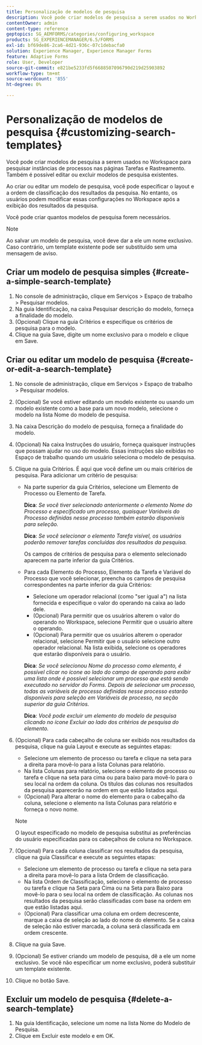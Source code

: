 ```yaml
---
title: Personalização de modelos de pesquisa
description: Você pode criar modelos de pesquisa a serem usados no Workspace para pesquisar instâncias de processos nas páginas Tarefas e Rastreamento. Também é possível editar ou excluir modelos de pesquisa existentes.
contentOwner: admin
content-type: reference
geptopics: SG_AEMFORMS/categories/configuring_workspace
products: SG_EXPERIENCEMANAGER/6.5/FORMS
exl-id: bf69de86-2ca6-4d21-936c-07c1debacfa0
solution: Experience Manager, Experience Manager Forms
feature: Adaptive Forms
role: User, Developer
source-git-commit: e821be5233fd5f6688507096790d219d25903892
workflow-type: tm+mt
source-wordcount: '855'
ht-degree: 0%

---
```


# Personalização de modelos de pesquisa {#customizing-search-templates}

Você pode criar modelos de pesquisa a serem usados no Workspace para pesquisar instâncias de processos nas páginas Tarefas e Rastreamento. Também é possível editar ou excluir modelos de pesquisa existentes.

Ao criar ou editar um modelo de pesquisa, você pode especificar o layout e a ordem de classificação dos resultados da pesquisa. No entanto, os usuários podem modificar essas configurações no Workspace após a exibição dos resultados da pesquisa.

Você pode criar quantos modelos de pesquisa forem necessários.

>[!NOTE]
>
>Ao salvar um modelo de pesquisa, você deve dar a ele um nome exclusivo. Caso contrário, um template existente pode ser substituído sem uma mensagem de aviso.

## Criar um modelo de pesquisa simples {#create-a-simple-search-template}

1. No console de administração, clique em Serviços > Espaço de trabalho > Pesquisar modelos.
1. Na guia Identificação, na caixa Pesquisar descrição do modelo, forneça a finalidade do modelo.
1. (Opcional) Clique na guia Critérios e especifique os critérios de pesquisa para o modelo.
1. Clique na guia Save, digite um nome exclusivo para o modelo e clique em Save.

## Criar ou editar um modelo de pesquisa {#create-or-edit-a-search-template}

1. No console de administração, clique em Serviços > Espaço de trabalho > Pesquisar modelos.
1. (Opcional) Se você estiver editando um modelo existente ou usando um modelo existente como a base para um novo modelo, selecione o modelo na lista Nome do modelo de pesquisa.
1. Na caixa Descrição do modelo de pesquisa, forneça a finalidade do modelo.
1. (Opcional) Na caixa Instruções do usuário, forneça quaisquer instruções que possam ajudar no uso do modelo. Essas instruções são exibidas no Espaço de trabalho quando um usuário seleciona o modelo de pesquisa.
1. Clique na guia Critérios. É aqui que você define um ou mais critérios de pesquisa. Para adicionar um critério de pesquisa:

   * Na parte superior da guia Critérios, selecione um Elemento de Processo ou Elemento de Tarefa.

     **Dica**: *Se você tiver selecionado anteriormente o elemento Nome do Processo e especificado um processo, quaisquer Variáveis do Processo definidas nesse processo também estarão disponíveis para seleção.*

     **Dica**: *Se você selecionar o elemento Tarefa visível, os usuários poderão remover tarefas concluídas dos resultados da pesquisa.*

     Os campos de critérios de pesquisa para o elemento selecionado aparecem na parte inferior da guia Critérios.

   * Para cada Elemento do Processo, Elemento da Tarefa e Variável do Processo que você selecionar, preencha os campos de pesquisa correspondentes na parte inferior da guia Critérios:

      * Selecione um operador relacional (como &quot;ser igual a&quot;) na lista fornecida e especifique o valor do operando na caixa ao lado dele.
      * (Opcional) Para permitir que os usuários alterem o valor do operando no Workspace, selecione Permitir que o usuário altere o operando.
      * (Opcional) Para permitir que os usuários alterem o operador relacional, selecione Permitir que o usuário selecione outro operador relacional. Na lista exibida, selecione os operadores que estarão disponíveis para o usuário.

     **Dica**: *Se você selecionou Nome do processo como elemento, é possível clicar no ícone ao lado do campo de operando para exibir uma lista onde é possível selecionar um processo que está sendo executado no servidor do Forms. Depois de selecionar um processo, todas as variáveis de processo definidas nesse processo estarão disponíveis para seleção em Variáveis de processo, na seção superior da guia Critérios.*

     **Dica**: *Você pode excluir um elemento do modelo de pesquisa clicando no ícone Excluir ao lado dos critérios de pesquisa do elemento.*

1. (Opcional) Para cada cabeçalho de coluna ser exibido nos resultados da pesquisa, clique na guia Layout e execute as seguintes etapas:

   * Selecione um elemento de processo ou tarefa e clique na seta para a direita para movê-lo para a lista Colunas para relatório.
   * Na lista Colunas para relatório, selecione o elemento de processo ou tarefa e clique na seta para cima ou para baixo para movê-lo para o seu local na ordem da coluna. Os títulos das colunas nos resultados da pesquisa aparecerão na ordem em que estão listados aqui.
   * (Opcional) Para alterar o nome do elemento para o cabeçalho da coluna, selecione o elemento na lista Colunas para relatório e forneça o novo nome.

   >[!NOTE]
   >
   >O layout especificado no modelo de pesquisa substitui as preferências do usuário especificadas para os cabeçalhos de coluna no Workspace.

1. (Opcional) Para cada coluna classificar nos resultados da pesquisa, clique na guia Classificar e execute as seguintes etapas:

   * Selecione um elemento de processo ou tarefa e clique na seta para a direita para movê-lo para a lista Ordem de classificação.
   * Na lista Ordem de Classificação, selecione o elemento de processo ou tarefa e clique na Seta para Cima ou na Seta para Baixo para movê-lo para o seu local na ordem de classificação. As colunas nos resultados da pesquisa serão classificadas com base na ordem em que estão listadas aqui.
   * (Opcional) Para classificar uma coluna em ordem decrescente, marque a caixa de seleção ao lado do nome do elemento. Se a caixa de seleção não estiver marcada, a coluna será classificada em ordem crescente.

1. Clique na guia Save.
1. (Opcional) Se estiver criando um modelo de pesquisa, dê a ele um nome exclusivo. Se você não especificar um nome exclusivo, poderá substituir um template existente.
1. Clique no botão Save.

## Excluir um modelo de pesquisa {#delete-a-search-template}

1. Na guia Identificação, selecione um nome na lista Nome do Modelo de Pesquisa.
1. Clique em Excluir este modelo e em OK.
